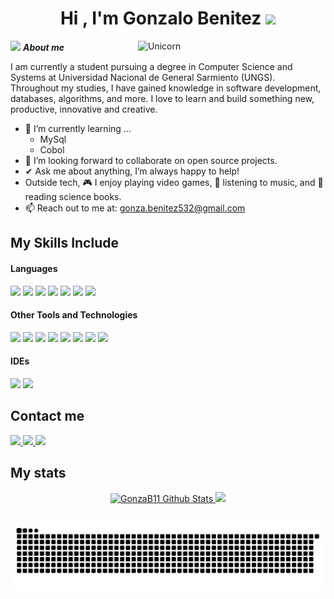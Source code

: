<h1 align="center"><b>Hi , I'm Gonzalo Benitez </b><img src="https://media.giphy.com/media/hvRJCLFzcasrR4ia7z/giphy.gif" width="35"></h1>

<img align="right" width=300px alt="Unicorn" src="https://media1.giphy.com/media/v1.Y2lkPTc5MGI3NjExdDVqM210cnIzMzd6bmxzaDcyeHp6MzFmMTZvMWw5NTB1b3F0ZnVjbCZlcD12MV9pbnRlcm5hbF9naWZfYnlfaWQmY3Q9Zw/udK21RQeWtaGQ/giphy.webp" />

<img src="https://media0.giphy.com/media/v1.Y2lkPTc5MGI3NjExcDJvYzE2eGpsY3V3NXB2ZGZxMnh0Ymt5ZHA3eWg2OTN3dHo5cXFiNCZlcD12MV9naWZzX3NlYXJjaCZjdD1n/bGgsc5mWoryfgKBx1u/giphy.webp" width="30px">&nbsp;***About me***

I am currently a student pursuing a degree in Computer Science and Systems at Universidad Nacional de General Sarmiento (UNGS). Throughout my studies, I have gained knowledge in software development, databases, algorithms, and more. I love to learn and build something new, productive, innovative and creative.
- 🌱 I’m currently learning ...
  - MySql
  - Cobol
- 🎯 I’m looking forward to collaborate on open source projects.
- ✔ Ask me about anything, I’m always happy to help!<br>
- Outside tech, 🎮 I enjoy playing video games, 🎵 listening to music, and 📖 reading science books.
- 📫 Reach out to me at: <a href="gonza.benitez532@gmail.com">gonza.benitez532@gmail.com</a>

## My Skills Include

<h4> Languages </h4>
<span> 
  <img src="https://img.shields.io/badge/HTML5-E34F26?style=for-the-badge&logo=html5&logoColor=white">
  <img src="https://img.shields.io/badge/CSS3-1572B6?style=for-the-badge&logo=css3&logoColor=white">
  <img src="https://img.shields.io/badge/JavaScript-F7DF1E?style=for-the-badge&logo=javascript&logoColor=black">
  <img src="https://img.shields.io/badge/Java-ED8B00?style=for-the-badge&logo=java&logoColor=white">
  <img src="https://img.shields.io/badge/C-00599C?style=for-the-badge&logo=c&logoColor=white">
  <img src="https://img.shields.io/badge/python-3670A0?style=for-the-badge&logo=python&logoColor=ffdd54">
  <img src="https://img.shields.io/badge/go-%2300ADD8.svg?style=for-the-badge&logo=go&logoColor=white">
  
</span>

<h4> Other Tools and Technologies </h4>
<span>
  <img src="https://img.shields.io/badge/Git-F05032?style=for-the-badge&logo=git&logoColor=white">
  <img src="https://img.shields.io/badge/gitlab-%23181717.svg?style=for-the-badge&logo=gitlab&logoColor=white">
  <img src="https://img.shields.io/badge/github-%23121011.svg?style=for-the-badge&logo=github&logoColor=white">
  <img src="https://img.shields.io/badge/MySQL-00000F?style=for-the-badge&logo=mysql&logoColor=white">
  <img src="https://img.shields.io/badge/postgres-%23316192.svg?style=for-the-badge&logo=postgresql&logoColor=white">
  <img src="https://img.shields.io/badge/Gimp-657D8B?style=for-the-badge&logo=gimp&logoColor=FFFFFF">
  <img src="https://img.shields.io/badge/Inkscape-e0e0e0?style=for-the-badge&logo=inkscape&logoColor=080A13">
  <img src="https://img.shields.io/badge/bootstrap-%238511FA.svg?style=for-the-badge&logo=bootstrap&logoColor=white">

</span>

<h4> IDEs </h4>
<span>
  <img src="https://img.shields.io/badge/Eclipse-FE7A16.svg?style=for-the-badge&logo=Eclipse&logoColor=white">
  <img src="https://img.shields.io/badge/Visual%20Studio%20Code-0078d7.svg?style=for-the-badge&logo=visual-studio-code&logoColor=white">

</span>

## Contact me

<a href="https://www.linkedin.com/in/gonzalo-benitez-64b02b225/">
  <img src="https://img.shields.io/badge/linkedin-%230077B5.svg?style=for-the-badge&logo=linkedin&logoColor=white">
</a>
<a href="mailto:gonza.benitez532@gmail.com" >
  <img src="https://img.shields.io/badge/Gmail-D14836?style=for-the-badge&logo=gmail&logoColor=white">
</a>
<a href= "https://www.instagram.com/gonza_benitez/">
    <img src="https://img.shields.io/badge/Instagram-%23E4405F.svg?style=for-the-badge&logo=Instagram&logoColor=white">
</a>

## My stats

<p align="center">
<a href="https://github.com/AVS1508">
 <img height="180em" src="https://github-readme-stats.vercel.app/api?username=GonzaB11&include_all_commits=true&count_private=true&show_icons=true&line_height=20&title_color=7A7ADB&icon_color=2234AE&text_color=D3D3D3&bg_color=0,000000,130F40" alt="GonzaB11 Github Stats">
  <img height="180em" src="https://github-readme-stats-eight-theta.vercel.app/api/top-langs/?username=GonzaB11&layout=compact&langs_count=8&theme=algolia"/>
</a>
</p>

##

<p align = "center">
	<img src = "https://github.com/7oSkaaa/7oSkaaa/blob/output/github-contribution-grid-snake.svg?" alt = "Snake Game"/>
</p>
